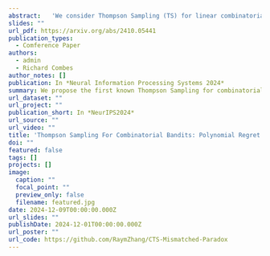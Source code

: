 ```yaml
---
abstract:   'We consider Thompson Sampling (TS) for linear combinatorial semi-bandits and subgaussian rewards. We propose the first known TS whose finite-time regret does not scale exponentially with the dimension of the problem. We further show the “mismatched sampling paradox”: A learner who knows the rewards distributions and samples from the correct posterior distribution can perform exponentially worse than a learner who does not know the rewards and simply samples from a well-chosen Gaussian posterior.'
slides: ""
url_pdf: https://arxiv.org/abs/2410.05441
publication_types:
  - Comference Paper
authors:
  - admin
  - Richard Combes
author_notes: []
publication: In *Neural Information Processing Systems 2024*
summary: We propose the first known Thompson Sampling for combinatorial bandits whose finite-time regret does not scale exponentially with the dimension of the problem. Suprisingly, considering any subgaussian distribution as a gaussian can produce exponentialy better result.
url_dataset: ""
url_project: ""
publication_short: In *NeurIPS2024*
url_source: ""
url_video: ""
title: 'Thompson Sampling For Combinatorial Bandits: Polynomial Regret and Mismatched Sampling Paradox'
doi: ""
featured: false
tags: []
projects: []
image:
  caption: ""
  focal_point: ""
  preview_only: false
  filename: featured.jpg
date: 2024-12-09T00:00:00.000Z
url_slides: ""
publishDate: 2024-12-01T00:00:00.000Z
url_poster: ""
url_code: https://github.com/RaymZhang/CTS-Mismatched-Paradox
---
```


<!-- {{% callout note %}}
Click the *Cite* button above to demo the feature to enable visitors to import publication metadata into their reference management software.
{{% /callout %}}

{{% callout note %}}
Create your slides in Markdown - click the *Slides* button to check out the example.
{{% /callout %}}

Supplementary notes can be added here, including [code, math, and images](https://wowchemy.com/docs/writing-markdown-latex/). -->
